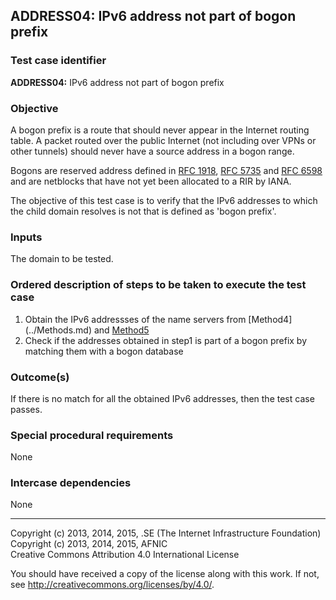 ## ADDRESS04: IPv6 address not part of bogon prefix

### Test case identifier

**ADDRESS04:** IPv6 address not part of bogon prefix

### Objective

A bogon prefix is a route that should never appear in the Internet routing
table. A packet routed over the public Internet (not including over VPNs or
other tunnels) should never have a source address in a bogon range.

Bogons are reserved address defined in [RFC
1918](https://tools.ietf.org/html/rfc1918), [RFC
5735](https://tools.ietf.org/html/rfc5735) and [RFC
6598](https://tools.ietf.org/html/rfc6598) and are netblocks that have not
yet been allocated to a RIR by IANA.

The objective of this test case is to verify that the IPv6 addresses to
which the child domain resolves is not that is defined as 'bogon prefix'.

### Inputs

The domain to be tested.

### Ordered description of steps to be taken to execute the test case

1. Obtain the IPv6 addressses of the name servers from [Method4]
   (../Methods.md) and [Method5](../Methods.md)
2. Check if the addresses obtained in step1 is part of a bogon prefix by
matching them with a bogon database 

### Outcome(s)

If there is no match for all the obtained IPv6 addresses, then the test case passes.

### Special procedural requirements

None

### Intercase dependencies

None

-------

Copyright (c) 2013, 2014, 2015, .SE (The Internet Infrastructure Foundation)  
Copyright (c) 2013, 2014, 2015, AFNIC  
Creative Commons Attribution 4.0 International License

You should have received a copy of the license along with this
work.  If not, see <http://creativecommons.org/licenses/by/4.0/>.

